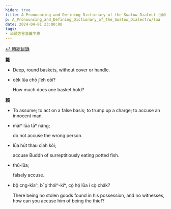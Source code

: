 ```yaml
---
hiden: true
title: A Pronouncing and Defining Dictionary of the Swatow Dialect (汕頭方言音義字典) / lua
p: A_Pronouncing_and_Defining_Dictionary_of_the_Swatow_Dialect/w/lua
date: 2024-04-01 23:00:00
tags: 
- 汕頭方言音義字典
---
```


[↩️ 轉總目錄](/A_Pronouncing_and_Defining_Dictionary_of_the_Swatow_Dialect)


**籮**
- Deep, round baskets, without cover or handle.

- cêk lûa chō jîeh cōi?

  How much does one basket hold?

**賴**
- To assume; to act on a false basis; to trump up a charge; to accuse an innocent man.

- màiⁿ lūa tāⁿ nâng;

  do not accuse the wrong person.

- lūa hût thau cîah kôi;

  accuse Buddh of surreptitiously eating potted fish.

- thû-lūa;

  falsely accuse.

- bô̤ cng-kĭaⁿ, bˆo̤͘ thóiⁿ-kìⁿ, cò̤ hó̤ lūa i cò̤ châk?

  There being no stolen goods found in his possession, and no witnesses, how can you accuse him of being the thief?
